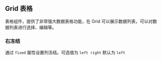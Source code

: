 <div class="demo-header">
<p class="overviewicon">
  <span class="wapi-list-form"/>
</p>

## Grid 表格

<nova-uxlink widget-name="Grid"></nova-uxlink>

表格组件，提供了非常强大数据表格功能，在 Grid 可以展示数据列表，可以对数据列表进行选择、编辑等。
</div>

### 右冻结

通过 `fixed` 属性设置列冻结。可选值为 `left right` 默认为 `left`

<nova-demo-view link="grid/fixed/right-fixed"></nova-demo-view>

<br>
